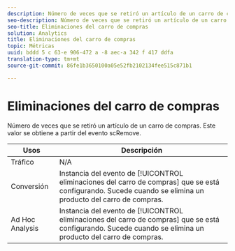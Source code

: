 ```yaml
---
description: Número de veces que se retiró un artículo de un carro de compras. Este valor se obtiene a partir del evento scRemove.
seo-description: Número de veces que se retiró un artículo de un carro de compras. Este valor se obtiene a partir del evento scRemove.
seo-title: Eliminaciones del carro de compras
solution: Analytics
title: Eliminaciones del carro de compras
topic: Métricas
uuid: bddd 5 c 63-e 906-472 a -8 aec-a 342 f 417 ddfa
translation-type: tm+mt
source-git-commit: 86fe1b3650100a05e52fb2102134fee515c871b1

---
```



# Eliminaciones del carro de compras

Número de veces que se retiró un artículo de un carro de compras. Este valor se obtiene a partir del evento scRemove.

| Usos | Descripción |
|---|---|
| Tráfico | N/A |
| Conversión | Instancia del evento de [!UICONTROL eliminaciones del carro de compras] que se está configurando. Sucede cuando se elimina un producto del carro de compras. |
| Ad Hoc Analysis | Instancia del evento de [!UICONTROL eliminaciones del carro de compras] que se está configurando. Sucede cuando se elimina un producto del carro de compras. |

